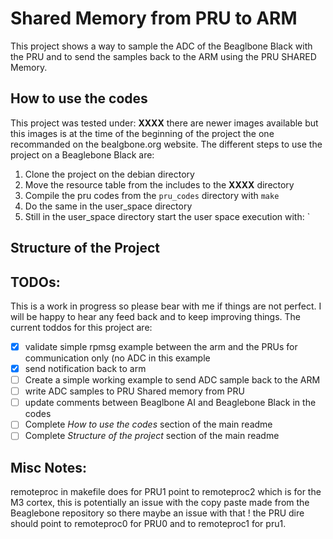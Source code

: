 # Shared Memory from PRU to ARM 

This project shows a way to sample the ADC of the Beaglbone Black with the PRU and to send the samples back to the ARM using the PRU SHARED Memory. 


## How to use the codes
This project was tested under: __XXXX__ there are newer images available but this images is at the time of the beginning of the project the one recommanded on the bealgbone.org website.
The different steps to use the project on a Beaglebone Black are:
1. Clone the project on the debian directory
2. Move the resource table from the includes to the  __XXXX__ directory
3. Compile the pru codes from the `pru_codes` directory with `make`
4. Do the same in the user_space directory 
5. Still in the user_space directory start the user space execution with: `


## Structure of the Project 



## TODOs:

This is a work in progress so please bear with me if things are not perfect. I will be happy to hear any feed back and to  keep improving things.
The current toddos for this project are:
- [x] validate simple rpmsg example between the arm and the PRUs for communication only (no ADC in this example
- [x] send notification back to arm 
- [ ] Create a simple working example to send ADC sample back to the ARM
- [ ] write ADC samples to PRU Shared memory from PRU
- [ ] update comments between Beaglbone AI and Beaglebone Black in the codes
- [ ] Complete _How to use the codes_ section of the main readme
- [ ] Complete _Structure of the project_ section of the main readme

## Misc Notes:
remoteproc in makefile does for PRU1 point to remoteproc2 which is for the M3 cortex, this is potentially an issue with the copy paste made from the Beaglebone repository so there maybe an issue with that ! the PRU dire should point to remoteproc0 for PRU0 and to remoteproc1 for pru1. 


